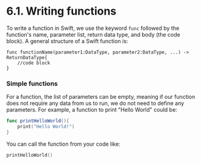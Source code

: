 # 6.1. Writing functions

To write a function in Swift, we use the keyword `func` followed by the function's name, parameter list, return data type, and body (the code block). A general structure of a Swift function is:

```
func functionName(parameter1:DataType, parameter2:DataType, ...) -> ReturnDataType{
    //code block
}
```

### Simple functions

For a function, the list of parameters can be empty, meaning if our function does not require any data from us to run, we do not need to define any parameters. For example, a function to print "Hello World" could be:

```swift
func printHelloWorld(){
    print("Hello World!")
}
```

You can call the function from your code like:

```swift
printHelloWorld()
```
